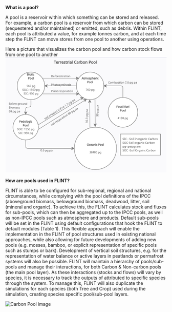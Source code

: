 **What is a pool?**

A pool is a reservoir within which something can be stored and released. For example, a carbon pool is a reservoir from which carbon can be stored (sequestered and/or maintained) or emitted, such as debris. Within FLINT, each pool is attributed a value, for example tonnes carbon, and at each time step the FLINT can move stores from one pool to another using operations.

Here a picture that visualizes the carbon pool and how carbon stock flows from one pool to another
![Carbon Pool image](images/carbon_pool.PNG)

**How are pools used in FLINT?**

FLINT is able to be configured for sub-regional, regional and national circumstances, while complying with the pool definitions of the IPCC (aboveground biomass, belowground biomass, deadwood, litter, soil (mineral and organic). To achieve this, the FLINT calculates stock and fluxes for sub-pools, which can then be aggregated up to the IPCC pools, as well as non-IPCC pools such as atmosphere and products. Default sub-pools will be set in the FLINT using default configurations that hook the FLINT to default modules (Table 1).  This flexible approach will enable the implementation in the FLINT of pool structures used in existing national approaches, while also allowing for future developments of adding new pools (e.g. mosses, bamboo, or explicit representation of specific pools such as stumps or bark). Development of vertical soil structures, e.g. for the representation of water balance or active layers in peatlands or permafrost systems will also be possible.
FLINT will maintain a hierarchy of pools/sub-pools and manage their interactions, for both Carbon & Non-carbon pools (the main pool layer). As these interactions (stocks and flows) will vary by species, it is necessary to track the outputs of attributed to specific species through the system. To manage this, FLINT will also duplicate the simulations for each species (both Tree and Crop) used during the simulation, creating species specific pool/sub-pool layers.


![Carbon Pool image](images/carbonpoool.png)





